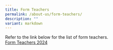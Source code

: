 ```yaml
---
title: Form Teachers
permalink: /about-us/form-teachers/
description: ""
variant: markdown
---
```

Refer to the link below for the list of form teachers. <br>
[Form Teachers 2024](/files/About%20Us/Form%20Teachers/2024%20ft%20list%20(sem%201).pdf)